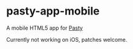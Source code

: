 pasty-app-mobile
================

A mobile HTML5 app for [Pasty][1]  

Currently not working on iOS, patches welcome.

[1]: http://www.pastyapp.org/
